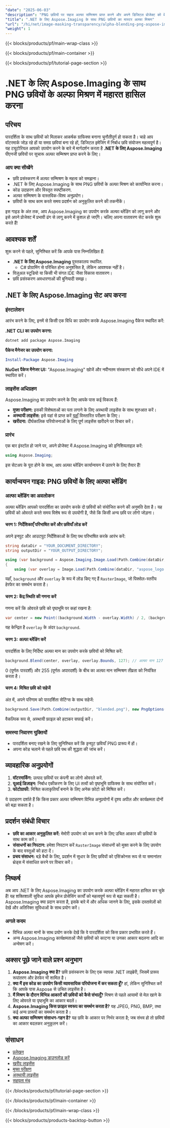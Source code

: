 ```yaml
---
"date": "2025-06-03"
"description": "PNG छवियों पर सहज अल्फा सम्मिश्रण प्राप्त करने और अपने डिजिटल प्रोजेक्ट को बेहतर बनाने के लिए Aspose.Imaging for .NET का उपयोग करना सीखें।"
"title": ".NET के लिए Aspose.Imaging के साथ PNG छवियों का मास्टर अल्फा मिश्रण"
"url": "/hi/net/image-masking-transparency/alpha-blending-png-aspose-imaging-net/"
"weight": 1
---
```


{{< blocks/products/pf/main-wrap-class >}}

{{< blocks/products/pf/main-container >}}

{{< blocks/products/pf/tutorial-page-section >}}
# .NET के लिए Aspose.Imaging के साथ PNG छवियों के अल्फा मिश्रण में महारत हासिल करना

## परिचय

पारदर्शिता के साथ छवियों को मिलाकर आकर्षक ग्राफिक्स बनाना चुनौतीपूर्ण हो सकता है। चाहे आप वॉटरमार्क जोड़ रहे हों या समग्र छवियां बना रहे हों, डिजिटल इमेजिंग में निर्बाध छवि संयोजन महत्वपूर्ण है। यह ट्यूटोरियल आपको उपयोग करने के बारे में मार्गदर्शन करता है **.NET के लिए Aspose.Imaging** पीएनजी छवियों पर सुचारू अल्फा सम्मिश्रण प्राप्त करने के लिए।

### आप क्या सीखेंगे
- छवि प्रसंस्करण में अल्फा सम्मिश्रण के महत्व को समझना।
- .NET के लिए Aspose.Imaging के साथ PNG छवियों के अल्फा मिश्रण को कार्यान्वित करना।
- कोड उदाहरण और विस्तृत स्पष्टीकरण.
- अल्फा सम्मिश्रण के वास्तविक-विश्व अनुप्रयोग।
- छवियों के साथ काम करते समय प्रदर्शन को अनुकूलित करने की तकनीकें।

इस गाइड के अंत तक, आप Aspose.Imaging का उपयोग करके अल्फा ब्लेंडिंग को लागू करने और इसे अपने प्रोजेक्ट में प्रभावी ढंग से लागू करने में कुशल हो जाएँगे। चलिए अपना वातावरण सेट करके शुरू करते हैं!

## आवश्यक शर्तें

शुरू करने से पहले, सुनिश्चित करें कि आपके पास निम्नलिखित हैं:
- **.NET के लिए Aspose.Imaging** पुस्तकालय स्थापित.
  - C# प्रोग्रामिंग से परिचित होना अनुशंसित है, लेकिन आवश्यक नहीं है।
- विज़ुअल स्टूडियो या किसी भी संगत IDE जैसा विकास वातावरण।
- छवि प्रसंस्करण अवधारणाओं की बुनियादी समझ।

## .NET के लिए Aspose.Imaging सेट अप करना

### इंस्टालेशन

आरंभ करने के लिए, इनमें से किसी एक विधि का उपयोग करके Aspose.Imaging पैकेज स्थापित करें:

**.NET CLI का उपयोग करना:**
```bash
dotnet add package Aspose.Imaging
```

**पैकेज मैनेजर का उपयोग करना:**
```powershell
Install-Package Aspose.Imaging
```

**NuGet पैकेज मैनेजर UI:**
"Aspose.Imaging" खोजें और नवीनतम संस्करण को सीधे अपने IDE में स्थापित करें।

### लाइसेंस अधिग्रहण

Aspose.Imaging का उपयोग करने के लिए आपके पास कई विकल्प हैं:
- **मुफ्त परीक्षण:** इसकी विशेषताओं का पता लगाने के लिए अस्थायी लाइसेंस के साथ शुरुआत करें।
- **अस्थायी लाइसेंस:** इसे यहां से प्राप्त करें [यहाँ](https://purchase.aspose.com/temporary-license/) विस्तारित परीक्षण के लिए।
- **खरीदना:** दीर्घकालिक परियोजनाओं के लिए पूर्ण लाइसेंस खरीदने पर विचार करें।

### प्रारंभ

एक बार इंस्टॉल हो जाने पर, अपने प्रोजेक्ट में Aspose.Imaging को इनिशियलाइज़ करें:
```csharp
using Aspose.Imaging;
```
इस सेटअप के पूरा होने के साथ, आप अल्फा ब्लेंडिंग कार्यान्वयन में उतरने के लिए तैयार हैं!

## कार्यान्वयन गाइड: PNG छवियों के लिए अल्फा ब्लेंडिंग

### अल्फा ब्लेंडिंग का अवलोकन

अल्फा ब्लेंडिंग आपको पारदर्शिता का उपयोग करके दो छवियों को संयोजित करने की अनुमति देता है। यह छवियों को ओवरले करते समय विशेष रूप से उपयोगी है, जैसे कि किसी अन्य छवि पर लोगो जोड़ना।

#### चरण 1: निर्देशिकाएँ परिभाषित करें और छवियाँ लोड करें

अपने इनपुट और आउटपुट निर्देशिकाओं के लिए पथ परिभाषित करके आरंभ करें:
```csharp
string dataDir = "YOUR_DOCUMENT_DIRECTORY";
string outputDir = "YOUR_OUTPUT_DIRECTORY";

using (var background = Aspose.Imaging.Image.Load(Path.Combine(dataDir, "image0.png")) as RasterImage)
{
    using (var overlay = Image.Load(Path.Combine(dataDir, "aspose_logo.png")) as RasterImage)
```
यहाँ, `background` और `overlay` के रूप में लोड किए गए हैं `RasterImage`, जो पिक्सेल-स्तरीय हेरफेर का समर्थन करता है।

#### चरण 2: केंद्र स्थिति की गणना करें

गणना करें कि ओवरले छवि को पृष्ठभूमि पर कहां रखना है:
```csharp
var center = new Point((background.Width - overlay.Width) / 2, (background.Height - overlay.Height) / 2);
```
यह केन्द्रित है `overlay` के अंदर `background`.

#### चरण 3: अल्फा ब्लेंडिंग करें

पारदर्शिता के लिए निर्दिष्ट अल्फा मान का उपयोग करके छवियों को मिश्रित करें:
```csharp
background.Blend(center, overlay, overlay.Bounds, 127); // अल्फा मान 127
```
0 (पूर्णतः पारदर्शी) और 255 (पूर्णतः अपारदर्शी) के बीच का अल्फा मान सम्मिश्रण तीव्रता को नियंत्रित करता है।

#### चरण 4: मिश्रित छवि को सहेजें

अंत में, अपने परिणाम को पारदर्शिता सेटिंग्स के साथ सहेजें:
```csharp
background.Save(Path.Combine(outputDir, "blended.png"), new PngOptions() { ColorType = Aspose.Imaging.FileFormats.Png.PngColorType.TruecolorWithAlpha });
```
वैकल्पिक रूप से, अस्थायी फ़ाइल को हटाकर सफाई करें।

### समस्या निवारण युक्तियों
- पारदर्शिता बनाए रखने के लिए सुनिश्चित करें कि इनपुट छवियाँ PNG प्रारूप में हों।
- अपना कोड चलाने से पहले छवि पथ की शुद्धता की जांच करें।

## व्यावहारिक अनुप्रयोगों
1. **वॉटरमार्किंग:** उत्पाद छवियों पर कंपनी का लोगो ओवरले करें.
2. **यूआई डिज़ाइन:** निर्बाध एकीकरण के लिए UI तत्वों को पृष्ठभूमि ग्राफिक्स के साथ संयोजित करें।
3. **फोटोग्राफी:** मिश्रित कलाकृतियाँ बनाने के लिए अनेक फ़ोटो को मिश्रित करें।

ये उदाहरण दर्शाते हैं कि किस प्रकार अल्फा सम्मिश्रण विभिन्न अनुप्रयोगों में दृश्य अपील और कार्यक्षमता दोनों को बढ़ा सकता है।

## प्रदर्शन संबंधी विचार
- **छवि का आकार अनुकूलित करें:** मेमोरी उपयोग को कम करने के लिए उचित आकार की छवियों के साथ काम करें।
- **संसाधनों का निपटान:** हमेशा निपटान करें `RasterImage` संसाधनों को मुक्त करने के लिए उपयोग के बाद वस्तुओं को हटा दें।
- **प्रचय संसाधन:** बड़े बैचों के लिए, प्रदर्शन में सुधार के लिए छवियों को एसिंक्रोनस रूप से या समानांतर थ्रेड्स में संसाधित करने पर विचार करें।

## निष्कर्ष
अब आप .NET के लिए Aspose.Imaging का उपयोग करके अल्फा ब्लेंडिंग में महारत हासिल कर चुके हैं! यह शक्तिशाली सुविधा आपके इमेज प्रोसेसिंग कार्यों को महत्वपूर्ण रूप से बढ़ा सकती है। Aspose.Imaging क्या प्रदान करता है, इसके बारे में और अधिक जानने के लिए, इसके दस्तावेज़ों को देखें और अतिरिक्त सुविधाओं के साथ प्रयोग करें।

### अगले कदम
- विभिन्न अल्फा मानों के साथ प्रयोग करके देखें कि वे पारदर्शिता को किस प्रकार प्रभावित करते हैं।
- अन्य Aspose.Imaging कार्यक्षमताओं जैसे छवियों को काटना या उनका आकार बदलना आदि का अन्वेषण करें।

## अक्सर पूछे जाने वाले प्रश्न अनुभाग
1. **Aspose.Imaging क्या है?** 
   छवि प्रसंस्करण के लिए एक व्यापक .NET लाइब्रेरी, जिसमें प्रारूप रूपांतरण और हेरफेर भी शामिल है।
2. **क्या मैं इस कोड का उपयोग किसी व्यावसायिक परियोजना में कर सकता हूँ?**
   हां, लेकिन सुनिश्चित करें कि आपके पास Aspose से उचित लाइसेंस है।
3. **मैं मिश्रण के दौरान विभिन्न आकारों की छवियों को कैसे संभालूँ?**
   मिश्रण से पहले आयामों से मेल खाने के लिए ओवरले या पृष्ठभूमि का आकार बदलें।
4. **Aspose.Imaging किस फ़ाइल स्वरूप का समर्थन करता है?**
   यह JPEG, PNG, BMP, तथा कई अन्य प्रारूपों का समर्थन करता है।
5. **क्या अल्फा सम्मिश्रण संसाधन-गहन है?**
   यह छवि के आकार पर निर्भर करता है; जब संभव हो तो छवियों का आकार बदलकर अनुकूलन करें।

## संसाधन
- [प्रलेखन](https://reference.aspose.com/imaging/net/)
- [Aspose.Imaging डाउनलोड करें](https://releases.aspose.com/imaging/net/)
- [खरीद लाइसेंस](https://purchase.aspose.com/buy)
- [मुफ्त परीक्षण](https://releases.aspose.com/imaging/net/)
- [अस्थायी लाइसेंस](https://purchase.aspose.com/temporary-license/)
- [सहयता मंच](https://forum.aspose.com/c/imaging/10)

{{< /blocks/products/pf/tutorial-page-section >}}

{{< /blocks/products/pf/main-container >}}

{{< /blocks/products/pf/main-wrap-class >}}

{{< blocks/products/products-backtop-button >}}